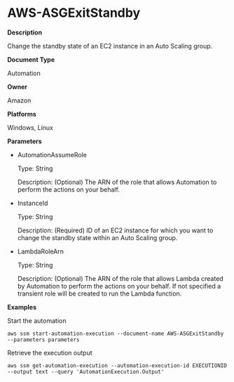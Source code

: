 # AWS\-ASGExitStandby<a name="automation-aws-asgexitstandby"></a>

**Description**

Change the standby state of an EC2 instance in an Auto Scaling group\.

**Document Type**

Automation

**Owner**

Amazon

**Platforms**

Windows, Linux

**Parameters**
+ AutomationAssumeRole

  Type: String

  Description: \(Optional\) The ARN of the role that allows Automation to perform the actions on your behalf\.
+ InstanceId

  Type: String

  Description: \(Required\) ID of an EC2 instance for which you want to change the standby state within an Auto Scaling group\.
+ LambdaRoleArn

  Type: String

  Description: \(Optional\) The ARN of the role that allows Lambda created by Automation to perform the actions on your behalf\. If not specified a transient role will be created to run the Lambda function\.

**Examples**

Start the automation

```
aws ssm start-automation-execution --document-name AWS-ASGExitStandby --parameters parameters
```

Retrieve the execution output

```
aws ssm get-automation-execution --automation-execution-id EXECUTIONID --output text --query 'AutomationExecution.Output'
```